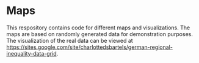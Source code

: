 # Maps
This respository contains code for different maps and visualizations. The maps are based on randomly generated data for demonstration purposes. The visualization of the real data can be viewed at https://sites.google.com/site/charlottedsbartels/german-regional-inequality-data-grid. 
